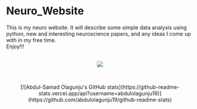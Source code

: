 # Neuro_Website
This is my neuro website. It will describe some simple data analysis using python, new and interesting neuroscience papers, and any ideas I come up with in my free time.<br />
Enjoy!!!
<br />
<br />
<p align="center">
  <img src="https://media.giphy.com/media/1xOPBBsnLiUt5QD4Mi/giphy.gif" />
</p>
<br />
<p align="center">
[![Abdul-Samad Olagunju's GitHub stats](https://github-readme-stats.vercel.app/api?username=abdulolagunju19)](https://github.com/abdulolagunju19/github-readme-stats)
</p>
